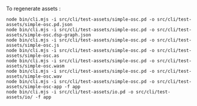 <!--
Copyright (c) 2022-2023 Sébastien Piquemal <sebpiq@protonmail.com>, Chris McCormick.

This file is part of WebPd
(see https://github.com/sebpiq/WebPd).

This program is free software: you can redistribute it and/or modify
it under the terms of the GNU Lesser General Public License as published by
the Free Software Foundation, either version 3 of the License, or
(at your option) any later version.

This program is distributed in the hope that it will be useful,
but WITHOUT ANY WARRANTY; without even the implied warranty of
MERCHANTABILITY or FITNESS FOR A PARTICULAR PURPOSE.  See the
GNU Lesser General Public License for more details.

You should have received a copy of the GNU Lesser General Public License
along with this program. If not, see <http://www.gnu.org/licenses/>.
-->
To regenerate assets : 

```
node bin/cli.mjs -i src/cli/test-assets/simple-osc.pd -o src/cli/test-assets/simple-osc.pd.json
node bin/cli.mjs -i src/cli/test-assets/simple-osc.pd -o src/cli/test-assets/simple-osc.dsp-graph.json
node bin/cli.mjs -i src/cli/test-assets/simple-osc.pd -o src/cli/test-assets/simple-osc.js
node bin/cli.mjs -i src/cli/test-assets/simple-osc.pd -o src/cli/test-assets/simple-osc.as
node bin/cli.mjs -i src/cli/test-assets/simple-osc.pd -o src/cli/test-assets/simple-osc.wasm
node bin/cli.mjs -i src/cli/test-assets/simple-osc.pd -o src/cli/test-assets/simple-osc.wav
node bin/cli.mjs -i src/cli/test-assets/simple-osc.pd -o src/cli/test-assets/simple-osc-app -f app
node bin/cli.mjs -i src/cli/test-assets/io.pd -o src/cli/test-assets/io/ -f app 
```